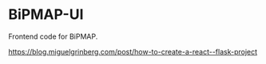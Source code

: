 # BiPMAP-UI
Frontend code for BiPMAP.

https://blog.miguelgrinberg.com/post/how-to-create-a-react--flask-project